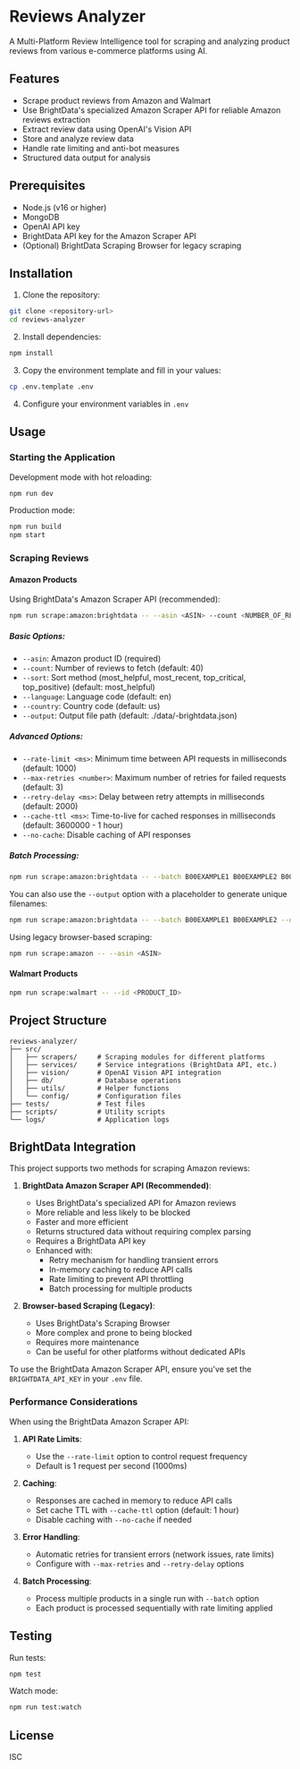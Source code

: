 # Reviews Analyzer

A Multi-Platform Review Intelligence tool for scraping and analyzing product reviews from various e-commerce platforms using AI.

## Features

- Scrape product reviews from Amazon and Walmart
- Use BrightData's specialized Amazon Scraper API for reliable Amazon reviews extraction
- Extract review data using OpenAI's Vision API
- Store and analyze review data
- Handle rate limiting and anti-bot measures
- Structured data output for analysis

## Prerequisites

- Node.js (v16 or higher)
- MongoDB
- OpenAI API key
- BrightData API key for the Amazon Scraper API
- (Optional) BrightData Scraping Browser for legacy scraping

## Installation

1. Clone the repository:
```bash
git clone <repository-url>
cd reviews-analyzer
```

2. Install dependencies:
```bash
npm install
```

3. Copy the environment template and fill in your values:
```bash
cp .env.template .env
```

4. Configure your environment variables in `.env`

## Usage

### Starting the Application

Development mode with hot reloading:
```bash
npm run dev
```

Production mode:
```bash
npm run build
npm start
```

### Scraping Reviews

#### Amazon Products

Using BrightData's Amazon Scraper API (recommended):
```bash
npm run scrape:amazon:brightdata -- --asin <ASIN> --count <NUMBER_OF_REVIEWS> --sort <SORT_METHOD>
```

##### Basic Options:
- `--asin`: Amazon product ID (required)
- `--count`: Number of reviews to fetch (default: 40)
- `--sort`: Sort method (most_helpful, most_recent, top_critical, top_positive) (default: most_helpful)
- `--language`: Language code (default: en)
- `--country`: Country code (default: us)
- `--output`: Output file path (default: ./data/<ASIN>-brightdata.json)

##### Advanced Options:
- `--rate-limit <ms>`: Minimum time between API requests in milliseconds (default: 1000)
- `--max-retries <number>`: Maximum number of retries for failed requests (default: 3)
- `--retry-delay <ms>`: Delay between retry attempts in milliseconds (default: 2000)
- `--cache-ttl <ms>`: Time-to-live for cached responses in milliseconds (default: 3600000 - 1 hour)
- `--no-cache`: Disable caching of API responses

##### Batch Processing:
```bash
npm run scrape:amazon:brightdata -- --batch B00EXAMPLE1 B00EXAMPLE2 B00EXAMPLE3
```

You can also use the `--output` option with a placeholder to generate unique filenames:
```bash
npm run scrape:amazon:brightdata -- --batch B00EXAMPLE1 B00EXAMPLE2 --output "./data/[asin]-reviews.json"
```

Using legacy browser-based scraping:
```bash
npm run scrape:amazon -- --asin <ASIN>
```

#### Walmart Products

```bash
npm run scrape:walmart -- --id <PRODUCT_ID>
```

## Project Structure

```
reviews-analyzer/
├── src/
│   ├── scrapers/     # Scraping modules for different platforms
│   ├── services/     # Service integrations (BrightData API, etc.)
│   ├── vision/       # OpenAI Vision API integration
│   ├── db/           # Database operations
│   ├── utils/        # Helper functions
│   └── config/       # Configuration files
├── tests/            # Test files
├── scripts/          # Utility scripts
└── logs/             # Application logs
```

## BrightData Integration

This project supports two methods for scraping Amazon reviews:

1. **BrightData Amazon Scraper API (Recommended)**:
   - Uses BrightData's specialized API for Amazon reviews
   - More reliable and less likely to be blocked
   - Faster and more efficient
   - Returns structured data without requiring complex parsing
   - Requires a BrightData API key
   - Enhanced with:
     - Retry mechanism for handling transient errors
     - In-memory caching to reduce API calls
     - Rate limiting to prevent API throttling
     - Batch processing for multiple products

2. **Browser-based Scraping (Legacy)**:
   - Uses BrightData's Scraping Browser
   - More complex and prone to being blocked
   - Requires more maintenance
   - Can be useful for other platforms without dedicated APIs

To use the BrightData Amazon Scraper API, ensure you've set the `BRIGHTDATA_API_KEY` in your `.env` file.

### Performance Considerations

When using the BrightData Amazon Scraper API:

1. **API Rate Limits**: 
   - Use the `--rate-limit` option to control request frequency
   - Default is 1 request per second (1000ms)

2. **Caching**:
   - Responses are cached in memory to reduce API calls
   - Set cache TTL with `--cache-ttl` option (default: 1 hour)
   - Disable caching with `--no-cache` if needed

3. **Error Handling**:
   - Automatic retries for transient errors (network issues, rate limits)
   - Configure with `--max-retries` and `--retry-delay` options

4. **Batch Processing**:
   - Process multiple products in a single run with `--batch` option
   - Each product is processed sequentially with rate limiting applied

## Testing

Run tests:
```bash
npm test
```

Watch mode:
```bash
npm run test:watch
```

## License

ISC 